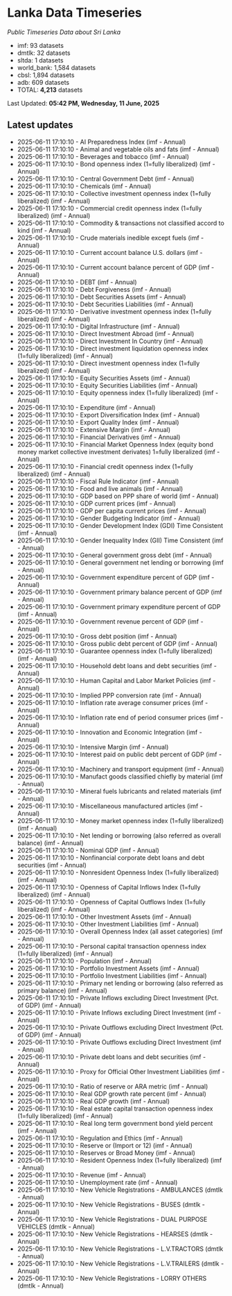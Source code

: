 # Lanka Data Timeseries
*Public Timeseries Data about Sri Lanka*

* imf: 93 datasets
* dmtlk: 32 datasets
* sltda: 1 datasets
* world_bank: 1,584 datasets
* cbsl: 1,894 datasets
* adb: 609 datasets
* TOTAL: **4,213** datasets

Last Updated: **05:42 PM, Wednesday, 11 June, 2025**

## Latest updates

* 2025-06-11 17:10:10 - AI Preparedness Index (imf - Annual)
* 2025-06-11 17:10:10 - Animal and vegetable oils and fats (imf - Annual)
* 2025-06-11 17:10:10 - Beverages and tobacco (imf - Annual)
* 2025-06-11 17:10:10 - Bond openness index (1=fully liberalized) (imf - Annual)
* 2025-06-11 17:10:10 - Central Government Debt (imf - Annual)
* 2025-06-11 17:10:10 - Chemicals (imf - Annual)
* 2025-06-11 17:10:10 - Collective investment openness index (1=fully liberalized) (imf - Annual)
* 2025-06-11 17:10:10 - Commercial credit openness index (1=fully liberalized) (imf - Annual)
* 2025-06-11 17:10:10 - Commodity & transactions not classified accord to kind (imf - Annual)
* 2025-06-11 17:10:10 - Crude materials inedible except fuels (imf - Annual)
* 2025-06-11 17:10:10 - Current account balance U.S. dollars (imf - Annual)
* 2025-06-11 17:10:10 - Current account balance percent of GDP (imf - Annual)
* 2025-06-11 17:10:10 - DEBT (imf - Annual)
* 2025-06-11 17:10:10 - Debt Forgiveness (imf - Annual)
* 2025-06-11 17:10:10 - Debt Securities Assets (imf - Annual)
* 2025-06-11 17:10:10 - Debt Securities Liabilities (imf - Annual)
* 2025-06-11 17:10:10 - Derivative investment openness index (1=fully liberalized) (imf - Annual)
* 2025-06-11 17:10:10 - Digital Infrastructure (imf - Annual)
* 2025-06-11 17:10:10 - Direct Investment Abroad (imf - Annual)
* 2025-06-11 17:10:10 - Direct Investment In Country (imf - Annual)
* 2025-06-11 17:10:10 - Direct investment liquidation openness index (1=fully liberalized) (imf - Annual)
* 2025-06-11 17:10:10 - Direct investment openness index (1=fully liberalized) (imf - Annual)
* 2025-06-11 17:10:10 - Equity Securities Assets (imf - Annual)
* 2025-06-11 17:10:10 - Equity Securities Liabilities (imf - Annual)
* 2025-06-11 17:10:10 - Equity openness index (1=fully liberalized) (imf - Annual)
* 2025-06-11 17:10:10 - Expenditure (imf - Annual)
* 2025-06-11 17:10:10 - Export Diversification Index (imf - Annual)
* 2025-06-11 17:10:10 - Export Quality Index (imf - Annual)
* 2025-06-11 17:10:10 - Extensive Margin (imf - Annual)
* 2025-06-11 17:10:10 - Financial Derivatives (imf - Annual)
* 2025-06-11 17:10:10 - Financial Market Openness Index (equity bond money market collective investment derivates) 1=fully liberalized (imf - Annual)
* 2025-06-11 17:10:10 - Financial credit openness index (1=fully liberalized) (imf - Annual)
* 2025-06-11 17:10:10 - Fiscal Rule Indicator (imf - Annual)
* 2025-06-11 17:10:10 - Food and live animals (imf - Annual)
* 2025-06-11 17:10:10 - GDP based on PPP share of world (imf - Annual)
* 2025-06-11 17:10:10 - GDP current prices (imf - Annual)
* 2025-06-11 17:10:10 - GDP per capita current prices (imf - Annual)
* 2025-06-11 17:10:10 - Gender Budgeting Indicator (imf - Annual)
* 2025-06-11 17:10:10 - Gender Development Index (GDI) Time Consistent (imf - Annual)
* 2025-06-11 17:10:10 - Gender Inequality Index (GII) Time Consistent (imf - Annual)
* 2025-06-11 17:10:10 - General government gross debt (imf - Annual)
* 2025-06-11 17:10:10 - General government net lending or borrowing (imf - Annual)
* 2025-06-11 17:10:10 - Government expenditure percent of GDP (imf - Annual)
* 2025-06-11 17:10:10 - Government primary balance percent of GDP (imf - Annual)
* 2025-06-11 17:10:10 - Government primary expenditure percent of GDP (imf - Annual)
* 2025-06-11 17:10:10 - Government revenue percent of GDP (imf - Annual)
* 2025-06-11 17:10:10 - Gross debt position (imf - Annual)
* 2025-06-11 17:10:10 - Gross public debt percent of GDP (imf - Annual)
* 2025-06-11 17:10:10 - Guarantee openness index (1=fully liberalized) (imf - Annual)
* 2025-06-11 17:10:10 - Household debt loans and debt securities (imf - Annual)
* 2025-06-11 17:10:10 - Human Capital and Labor Market Policies (imf - Annual)
* 2025-06-11 17:10:10 - Implied PPP conversion rate (imf - Annual)
* 2025-06-11 17:10:10 - Inflation rate average consumer prices (imf - Annual)
* 2025-06-11 17:10:10 - Inflation rate end of period consumer prices (imf - Annual)
* 2025-06-11 17:10:10 - Innovation and Economic Integration (imf - Annual)
* 2025-06-11 17:10:10 - Intensive Margin (imf - Annual)
* 2025-06-11 17:10:10 - Interest paid on public debt percent of GDP (imf - Annual)
* 2025-06-11 17:10:10 - Machinery and transport equipment (imf - Annual)
* 2025-06-11 17:10:10 - Manufact goods classified chiefly by material (imf - Annual)
* 2025-06-11 17:10:10 - Mineral fuels lubricants and related materials (imf - Annual)
* 2025-06-11 17:10:10 - Miscellaneous manufactured articles (imf - Annual)
* 2025-06-11 17:10:10 - Money market openness index (1=fully liberalized) (imf - Annual)
* 2025-06-11 17:10:10 - Net lending or borrowing (also referred as overall balance) (imf - Annual)
* 2025-06-11 17:10:10 - Nominal GDP (imf - Annual)
* 2025-06-11 17:10:10 - Nonfinancial corporate debt loans and debt securities (imf - Annual)
* 2025-06-11 17:10:10 - Nonresident Openness Index (1=fully liberalized) (imf - Annual)
* 2025-06-11 17:10:10 - Openness of Capital Inflows Index (1=fully liberalized) (imf - Annual)
* 2025-06-11 17:10:10 - Openness of Capital Outflows Index (1=fully liberalized) (imf - Annual)
* 2025-06-11 17:10:10 - Other Investment Assets (imf - Annual)
* 2025-06-11 17:10:10 - Other Investment Liabilities (imf - Annual)
* 2025-06-11 17:10:10 - Overall Openness Index (all asset categories) (imf - Annual)
* 2025-06-11 17:10:10 - Personal capital transaction openness index (1=fully liberalized) (imf - Annual)
* 2025-06-11 17:10:10 - Population (imf - Annual)
* 2025-06-11 17:10:10 - Portfolio Investment Assets (imf - Annual)
* 2025-06-11 17:10:10 - Portfolio Investment Liabilities (imf - Annual)
* 2025-06-11 17:10:10 - Primary net lending or borrowing (also referred as primary balance) (imf - Annual)
* 2025-06-11 17:10:10 - Private Inflows excluding Direct Investment (Pct. of GDP) (imf - Annual)
* 2025-06-11 17:10:10 - Private Inflows excluding Direct Investment (imf - Annual)
* 2025-06-11 17:10:10 - Private Outflows excluding Direct Investment (Pct. of GDP) (imf - Annual)
* 2025-06-11 17:10:10 - Private Outflows excluding Direct Investment (imf - Annual)
* 2025-06-11 17:10:10 - Private debt loans and debt securities (imf - Annual)
* 2025-06-11 17:10:10 - Proxy for Official Other Investment Liabilities (imf - Annual)
* 2025-06-11 17:10:10 - Ratio of reserve or ARA metric (imf - Annual)
* 2025-06-11 17:10:10 - Real GDP growth rate percent (imf - Annual)
* 2025-06-11 17:10:10 - Real GDP growth (imf - Annual)
* 2025-06-11 17:10:10 - Real estate capital transaction openness index (1=fully liberalized) (imf - Annual)
* 2025-06-11 17:10:10 - Real long term government bond yield percent (imf - Annual)
* 2025-06-11 17:10:10 - Regulation and Ethics (imf - Annual)
* 2025-06-11 17:10:10 - Reserve or (Import or 12) (imf - Annual)
* 2025-06-11 17:10:10 - Reserves or Broad Money (imf - Annual)
* 2025-06-11 17:10:10 - Resident Openness Index (1=fully liberalized) (imf - Annual)
* 2025-06-11 17:10:10 - Revenue (imf - Annual)
* 2025-06-11 17:10:10 - Unemployment rate (imf - Annual)
* 2025-06-11 17:10:10 - New Vehicle Registrations - AMBULANCES (dmtlk - Annual)
* 2025-06-11 17:10:10 - New Vehicle Registrations - BUSES (dmtlk - Annual)
* 2025-06-11 17:10:10 - New Vehicle Registrations - DUAL PURPOSE VEHICLES (dmtlk - Annual)
* 2025-06-11 17:10:10 - New Vehicle Registrations - HEARSES (dmtlk - Annual)
* 2025-06-11 17:10:10 - New Vehicle Registrations - L.V.TRACTORS (dmtlk - Annual)
* 2025-06-11 17:10:10 - New Vehicle Registrations - L.V.TRAILERS (dmtlk - Annual)
* 2025-06-11 17:10:10 - New Vehicle Registrations - LORRY OTHERS (dmtlk - Annual)
